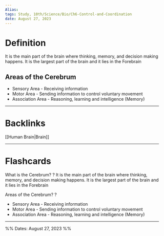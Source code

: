 ```yaml
---
Alias:
tags: Study, 10th/Science/Bio/Ch6-Control-and-Coordination
date: August 27, 2023
---
```

# Definition
It is the main part of the brain where thinking, memory, and decision making happens.
It is the largest part of the brain and it lies in the Forebrain
## Areas of the Cerebrum
- Sensory Area - Receiving information
- Motor Area - Sending information to control voluntary movement
- Association Area - Reasoning, learning and intelligence (Memory)


---
# Backlinks
[[Human Brain|Brain]]

---
# Flashcards

What is the Cerebrum?
?
It is the main part of the brain where thinking, memory, and decision making happens.
It is the largest part of the brain and it lies in the Forebrain
<!--SR:!2024-03-16,94,220-->

Areas of the Cerebrum?
?
- Sensory Area - Receiving information
- Motor Area - Sending information to control voluntary movement
- Association Area - Reasoning, learning and intelligence (Memory)
<!--SR:!2024-05-05,94,280-->

---

%%
Dates: August 27, 2023
%%